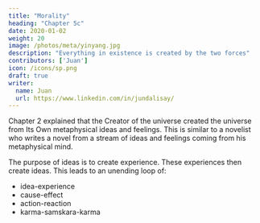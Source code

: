 ```yaml
---
title: "Morality"
heading: "Chapter 5c"
date: 2020-01-02
weight: 20
image: /photos/meta/yinyang.jpg
description: "Everything in existence is created by the two forces"
contributors: ['Juan']
icon: /icons/sp.png
draft: true
writer:
  name: Juan
  url: https://www.linkedin.com/in/jundalisay/
---
```




Chapter 2 explained that the Creator of the universe created the universe from Its Own metaphysical ideas and feelings. This is similar to a novelist who writes a novel from a stream of ideas and feelings coming from his metaphysical mind. 

The purpose of ideas is to create experience. These experiences then create ideas. This leads to an unending loop of:
- idea-experience
- cause-effect
- action-reaction
- karma-samskara-karma 